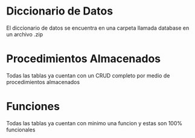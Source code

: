 # Diccionario de Datos

El diccionario de datos se encuentra en una carpeta llamada database en un archivo .zip

# Procedimientos Almacenados

Todas las tablas ya cuentan con un CRUD completo por medio de procedimientos almacenados

# Funciones

Todas las tablas ya cuentan con minimo una funcion y estas son 100% funcionales
